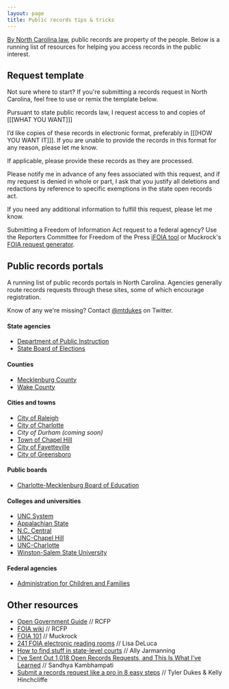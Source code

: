 ```yaml
---
layout: page
title: Public records tips & tricks
---
```


[By North Carolina law](https://www.ncleg.net/enactedlegislation/statutes/html/bychapter/chapter_132.html), public records are property of the people. Below is a running list of resources for helping you access records in the public interest.

## Request template

Not sure where to start? If you're submitting a records request in North Carolina, feel free to use or remix the template below.

<div class="alert alert-secondary">
	<p>Pursuant to state public records law, I request access to and copies of [[[WHAT YOU WANT]]]</p>
	<p>I’d like copies of these records in electronic format, preferably in [[[HOW YOU WANT IT]]]. If you are unable to provide the records in this format for any reason, please let me know.</p>
	<p>If applicable, please provide these records as they are processed.</p>
	<p>Please notify me in advance of any fees associated with this request, and if my request is denied in whole or part, I ask that you justify all deletions and redactions by reference to specific exemptions in the state open records act.</p>
	<p>If you need any additional information to fulfill this request, please let me know.</p>
</div>

Submitting a Freedom of Information Act request to a federal agency? Use the Reporters Committee for Freedom of the Press [iFOIA tool](https://www.ifoia.org/) or Muckrock's [FOIA request generator](https://www.muckrock.com/foi/create/).


## <a name="portals"></a>Public records portals

A running list of public records portals in North Carolina. Agencies generally route records requests through these sites, some of which encourage registration.

Know of any we're missing? Contact [@mtdukes](https://twitter.com/mtdukes) on Twitter.

#### State agencies

* [Department of Public Instruction](https://docs.google.com/forms/d/e/1FAIpQLSclz_6zGDUZGoV_67Z3lwfoeopo3dhV_cnolDx7hYcw1Gd09A/viewform)
* [State Board of Elections](https://ncsbe-nc.nextrequest.com/)

#### Counties

* [Mecklenburg County](https://mkbgcoeddprr.exterro.net/prr/prrportal.htm)
* [Wake County](https://wakecounty.nextrequest.com/)

#### Cities and towns

* [City of Raleigh](https://raleighnc.gov/form/public-records-request)
* [City of Charlotte](https://charlottenc.seamlessdocs.com/f/RequestRecords)
* _City of Durham (coming soon)_
* [Town of Chapel Hill](https://www.townofchapelhill.org/government/departments-services/communications-and-public-affairs/supporting-quality-governance/maintaining-public-records/public-records-request)
* [City of Fayetteville](https://fayettevillenc.nextrequest.com/)
* [City of Greensboro](https://www.greensboro-nc.gov/government/public-records-requests)

#### Public boards

* [Charlotte-Mecklenburg Board of Education](https://cmsk12.nextrequest.com/)

#### Colleges and universities

* [UNC System](https://publicrecords.northcarolina.edu/)
* [Appalachian State](https://appstate.nextrequest.com/)
* [N.C. Central](https://nccu.nextrequest.com/)
* [UNC-Chapel Hill](https://unc.nextrequest.com/)
* [UNC-Charlotte](https://unccharlotte.nextrequest.com/)
* [Winston-Salem State University](https://www.wssu.edu/public-records/show-records.aspx)

#### Federal agencies

* [Administration for Children and Families](https://pal.acf.hhs.gov/)

## Other resources

* [Open Government Guide](https://www.rcfp.org/open-government-guide/) // RCFP
* [FOIA wiki](https://foia.wiki/wiki/Main_Page) // RCFP
* [FOIA 101](https://www.muckrock.com/project/foia-101-tips-and-tricks-to-make-you-a-transparency-master-234/) // Muckrock
* [241 FOIA electronic reading rooms](https://docs.google.com/spreadsheets/d/1EzZ9qNk8NLqdr5mFRCRTH6tD0MAeq7bUQKH_c1DNcng/edit#gid=0) // Lisa DeLuca
* [How to find stuff in state-level courts](https://docs.google.com/document/d/1DHHv7GS6mycat97RTzlZDkokPZcm3QpoJgQ0W_QqaiY/edit) // Ally Jarmanning
* [I’ve Sent Out 1,018 Open Records Requests, and This Is What I’ve Learned](https://www.propublica.org/article/open-records-requests-illinois-foia-lessons) // Sandhya Kambhampati
* [Submit a records request like a pro in 8 easy steps](https://www.wral.com/submit-a-records-request-like-a-pro-in-8-easy-steps/17397199/) // Tyler Dukes & Kelly Hinchcliffe